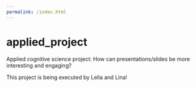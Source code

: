 ```yaml
---
permalink: /index.html
---
```

# applied_project
Applied cognitive science project: How can presentations/slides be more interesting and engaging?

This project is being executed by Lelia and Lina! 
